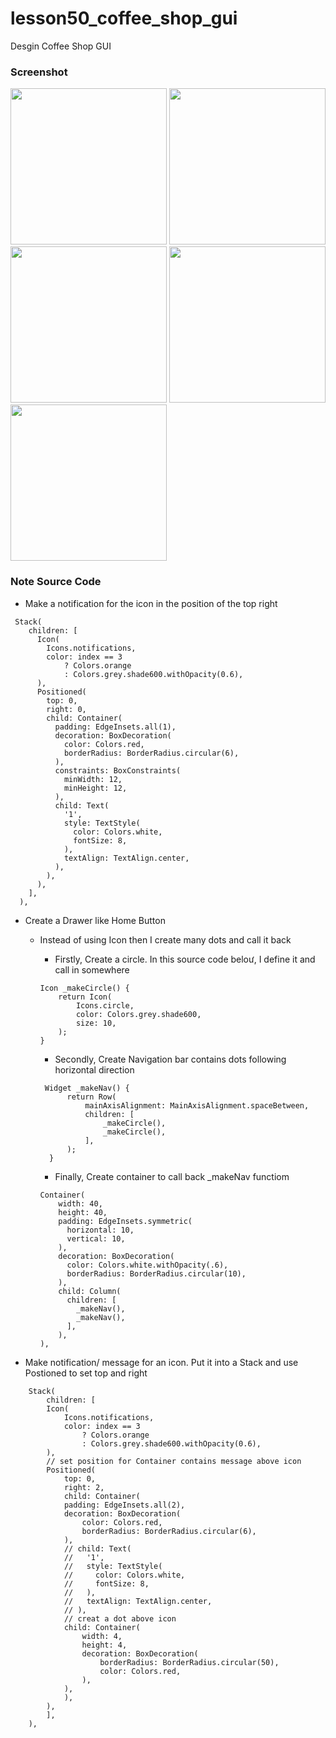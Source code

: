 # lesson50_coffee_shop_gui
Desgin Coffee Shop GUI

### Screenshot
[<img src="assets/screenshot/img_list_coffe1.jpg" width="250">](assets/screenshot/img_list_coffe1.jpg)
[<img src="assets/screenshot/img_recommend_coffe.jpg" width="250">](assets/screenshot/img_recommend_coffe.jpg)
[<img src="assets/screenshot/img_coffe_detials_cappuccino.jpg" width="250">](assets/screenshot/img_coffe_detials_cappuccino.jpg)
[<img src="assets/screenshot/img_coffee_details.jpg" width="250">](assets/screenshot/img_coffee_details.jpg)
[<img src="assets/screenshot/img_coffee_detail_rengoku.jpg" width="250">](assets/screenshot/img_coffee_detail_rengoku.jpg)

### Note Source Code  
- Make a notification for the icon in the position of the top right
```
 Stack(
    children: [
      Icon(
        Icons.notifications,
        color: index == 3
            ? Colors.orange
            : Colors.grey.shade600.withOpacity(0.6),
      ),
      Positioned(
        top: 0,
        right: 0,
        child: Container(
          padding: EdgeInsets.all(1),
          decoration: BoxDecoration(
            color: Colors.red,
            borderRadius: BorderRadius.circular(6),
          ),
          constraints: BoxConstraints(
            minWidth: 12,
            minHeight: 12,
          ),
          child: Text(
            '1',
            style: TextStyle(
              color: Colors.white,
              fontSize: 8,
            ),
            textAlign: TextAlign.center,
          ),
        ),
      ),
    ],
  ),
```
- Create a Drawer like Home Button
    - Instead of using Icon then I create many dots and call it back
        - Firstly, Create a circle. In this source code beloư, I define it and call in somewhere 
        ```
        Icon _makeCircle() {
            return Icon(
                Icons.circle,
                color: Colors.grey.shade600,
                size: 10,
            );
        } 
        ```
        - Secondly, Create Navigation bar contains dots following horizontal direction

      ```
       Widget _makeNav() {
            return Row(
                mainAxisAlignment: MainAxisAlignment.spaceBetween,
                children: [
                    _makeCircle(),
                    _makeCircle(),
                ],
            );
        }
       ```
        - Finally, Create container to call back _makeNav functiom 
        ```
        Container(
            width: 40,
            height: 40,
            padding: EdgeInsets.symmetric(
              horizontal: 10,
              vertical: 10,
            ),
            decoration: BoxDecoration(
              color: Colors.white.withOpacity(.6),
              borderRadius: BorderRadius.circular(10),
            ),
            child: Column(
              children: [
                _makeNav(),
                _makeNav(),
              ],
            ),
        ),
        ```
- Make notification/ message for an icon. Put it into a Stack and use Postioned to set top and right
```
    Stack(
        children: [
        Icon(
            Icons.notifications,
            color: index == 3
                ? Colors.orange
                : Colors.grey.shade600.withOpacity(0.6),
        ),
        // set position for Container contains message above icon
        Positioned(
            top: 0,
            right: 2,
            child: Container(
            padding: EdgeInsets.all(2),
            decoration: BoxDecoration(
                color: Colors.red,
                borderRadius: BorderRadius.circular(6),
            ),
            // child: Text(
            //   '1',
            //   style: TextStyle(
            //     color: Colors.white,
            //     fontSize: 8,
            //   ),
            //   textAlign: TextAlign.center,
            // ),
            // creat a dot above icon
            child: Container(
                width: 4,
                height: 4,
                decoration: BoxDecoration(
                    borderRadius: BorderRadius.circular(50),
                    color: Colors.red,
                ),
            ),
            ),
        ),
        ],
    ),
```

